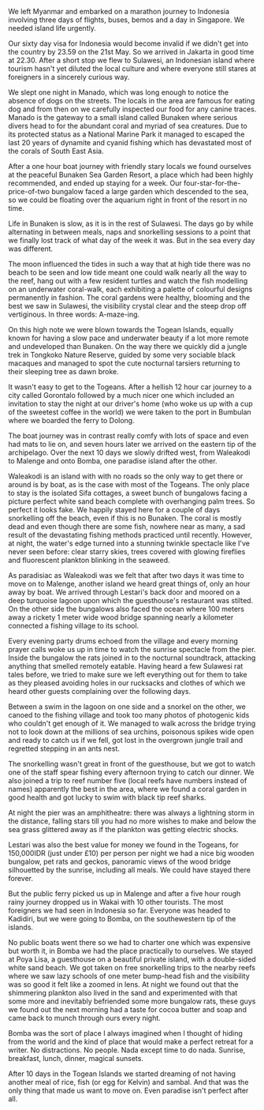 We left Myanmar and embarked on a marathon journey to Indonesia involving three days of flights, buses, bemos and a day in Singapore. We needed island life urgently.

Our sixty day visa for Indonesia would become invalid if we didn't get into the country by 23.59 on the 21st May. So we arrived in Jakarta in good time at 22.30. After a short stop we flew to Sulawesi, an Indonesian island where tourism hasn't yet diluted the local culture and where everyone still stares at foreigners in a sincerely curious way.

We slept one night in Manado, which was long enough to notice the absence of dogs on the streets. The locals in the area are famous for eating dog and from then on we carefully inspected our food for any canine traces. Manado is the gateway to a small island called Bunaken where serious divers head to for the abundant coral and myriad of sea creatures. Due to its protected status as a National Marine Park it managed to escaped the last 20 years of dynamite and cyanid fishing which has devastated most of the corals of South East Asia.

After a one hour boat journey with friendly stary locals we found ourselves at the peaceful Bunaken Sea Garden Resort, a place which had been highly recommended, and ended up staying for a week. Our four-star-for-the-price-of-two bungalow faced a large garden which descended to the sea, so we could be floating over the aquarium right in front of the resort in no time.

Life in Bunaken is slow, as it is in the rest of Sulawesi. The days go by while alternating in between meals, naps and snorkelling sessions to a point that we finally lost track of what day of the week it was. But in the sea every day was different.

The moon influenced the tides in such a way that at high tide there was no beach to be seen and low tide meant one could walk nearly all the way to the reef, hang out with a few resident turtles and watch the fish modelling on an underwater coral-walk, each exhibiting a palette of colourful designs permanently in fashion. The coral gardens were healthy, blooming and the best we saw in Sulawesi, the visibility crystal clear and the steep drop off vertiginous. In three words: A-maze-ing.

On this high note we were blown towards the Togean Islands, equally known for having a slow pace and underwater beauty if a lot more remote and undeveloped than Bunaken. On the way there we quickly did a jungle trek in Tongkoko Nature Reserve, guided by some very sociable black macaques and managed to spot the cute nocturnal tarsiers returning to their sleeping tree as dawn broke.

It wasn't easy to get to the Togeans. After a hellish 12 hour car journey to a city called Gorontalo followed by a much nicer one which included an invitation to stay the night at our driver's home (who woke us up with a cup of the sweetest coffee in the world) we were taken to the port in Bumbulan where we boarded the ferry to Dolong.

The boat journey was in contrast really comfy with lots of space and even had mats to lie on, and seven hours later we arrived on the eastern tip of the archipelago. Over the next 10 days we slowly drifted west, from Waleakodi to Malenge and onto Bomba, one paradise island after the other.

Waleakodi is an island with with no roads so the only way to get there or around is by boat, as is the case with most of the Togeans. The only place to stay is the isolated Sifa cottages, a sweet bunch of bungalows facing a picture perfect white sand beach complete with overhanging palm trees. So perfect it looks fake. We happily stayed here for a couple of days snorkelling off the beach, even if this is no Bunaken. The coral is mostly dead and even though there are some fish, nowhere near as many, a sad result of the devastating fishing methods practiced until recently. However, at night, the water's edge turned into a stunning twinkle spectacle like I've never seen before: clear starry skies, trees covered with glowing fireflies and fluorescent plankton blinking in the seaweed.

As paradisiac as Waleakodi was we felt that after two days it was time to move on to Malenge, another island we heard great things of, only an hour away by boat. We arrived through Lestari's back door and moored on a deep turquoise lagoon upon which the guesthouse's restaurant was stilted. On the other side the bungalows also faced the ocean where 100 meters away a rickety 1 meter wide wood bridge spanning nearly a kilometer connected a fishing village to its school.

Every evening party drums echoed from the village and every morning prayer calls woke us up in time to watch the sunrise spectacle from the pier. Inside the bungalow the rats joined in to the nocturnal soundtrack, attacking anything that smelled remotely eatable. Having heard a few Sulawesi rat tales before, we tried to make sure we left everything out for them to take as they pleased avoiding holes in our rucksacks and clothes of which we heard other guests complaining over the following days.

Between a swim in the lagoon on one side and a snorkel on the other, we canoed to the fishing village and took too many photos of photogenic kids who couldn't get enough of it. We managed to walk across the bridge trying not to look down at the millions of sea urchins, poisonous spikes wide open and ready to catch us if we fell, got lost in the overgrown jungle trail and regretted stepping in an ants nest.

The snorkelling wasn't great in front of the guesthouse, but we got to watch one of the staff spear fishing every afternoon trying to catch our dinner. We also joined a trip to reef number five (local reefs have numbers instead of names) apparently the best in the area, where we found a coral garden in good health and got lucky to swim with black tip reef sharks.

At night the pier was an amphitheatre: there was always a lightning storm in the distance, falling stars till you had no more wishes to make and below the sea grass glittered away as if the plankton was getting electric shocks.

Lestari was also the best value for money we found in the Togeans, for 150,000IDR (just under £10) per person per night we had a nice big wooden bungalow, pet rats and geckos, panoramic views of the wood bridge silhouetted by the sunrise, including all meals. We could have stayed there forever.

But the public ferry picked us up in Malenge and after a five hour rough rainy journey dropped us in Wakai with 10 other tourists. The most foreigners we had seen in Indonesia so far. Everyone was headed to Kadidiri, but we were going to Bomba, on the southewestern tip of the islands. 

No public boats went there so we had to charter one which was expensive but worth it, in Bomba we had the place practically to ourselves. We stayed at Poya Lisa, a guesthouse on a beautiful private island, with a double-sided white sand beach. We got taken on free snorkelling trips to the nearby reefs where we saw lazy schools of one meter bump-head fish and the visibility was so good it felt like a zoomed in lens. At night we found out that the shimmering plankton also lived in the sand and experimented with that some more and inevitably befriended some more bungalow rats, these guys we found out the next morning had a taste for cocoa butter and soap and came back to munch through ours every night.

Bomba was the sort of place I always imagined when I thought of hiding from the world and the kind of place that would make a perfect retreat for a writer. No distractions. No people. Nada except time to do nada. Sunrise, breakfast, lunch, dinner, magical sunsets.

After 10 days in the Togean Islands we started dreaming of not having another meal of rice, fish (or egg for Kelvin) and sambal. And that was the only thing that made us want to move on. Even paradise isn't perfect after all.